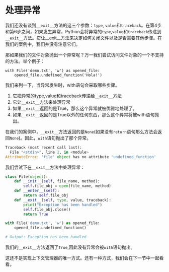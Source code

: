 # 处理异常

我们还没有谈到```__exit__```方法的这三个参数：```type```, ```value```和```traceback```。在第4步和第6步之间，如果发生异常，Python会将异常的```type```,```value```和```traceback```传递到```__exit__```方法。它让__exit__方法来决定如何关闭文件以及是否需要其他步骤。在我们的案例中，我们并没有注意它们。

那如果我们的文件对象抛出一个异常呢？万一我们尝试访问文件对象的一个不支持的方法。举个例子：
```
with File('demo.txt', 'w') as opened_file:
    opened_file.undefined_function('Hola!')
```

我们来列一下，当异常发生时，with语句会采取哪些步骤。
1. 它把异常的type,value和traceback传递给```__exit__```方法
2. 它让```__exit__```方法来处理异常
3. 如果```__exit__```返回的是True，那么这个异常就被优雅地处理了。
4. 如果```__exit__```返回的是True以外的任何东西，那么这个异常将被with语句抛出。

在我们的案例中，```__exit__```方法返回的是```None```(如果没有```return```语句那么方法会返回```None```)。因此，```with```语句抛出了那个异常。
```python
Traceback (most recent call last):
  File "<stdin>", line 2, in <module>
AttributeError: 'file' object has no attribute 'undefined_function'
```

我们尝试下在```__exit__```方法中处理异常：
```python
class File(object):
    def __init__(self, file_name, method):
        self.file_obj = open(file_name, method)
    def __enter__(self):
        return self.file_obj
    def __exit__(self, type, value, traceback):
        print("Exception has been handled")
        self.file_obj.close()
        return True

with File('demo.txt', 'w') as opened_file:
    opened_file.undefined_function()

# Output: Exception has been handled
```

我们的```__exit__```方法返回了```True```,因此没有异常会被```with```语句抛出。

这还不是实现上下文管理器的唯一方式。还有一种方式，我们会在下一节中一起看看。
